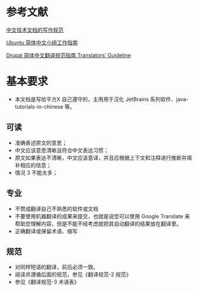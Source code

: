 # 参考文献
[中文技术文档的写作规范](https://github.com/ruanyf/document-style-guide)

[Ubuntu 简体中文小组工作指南](http://wiki.ubuntu.org.cn/Ubuntu_%E7%AE%80%E4%BD%93%E4%B8%AD%E6%96%87%E5%B0%8F%E7%BB%84%E5%B7%A5%E4%BD%9C%E6%8C%87%E5%8D%97)

[Drupal 简体中文翻译规范指南 Translators’ Guideline](https://localize.drupal.org/node/5763)


# 基本要求
* 本文档是写给平方X 自己遵守的，主用用于汉化 JetBrains 系列软件、java-tutorials-in-chinese 等。
## 可读
* 准确表述原文的意思；
* 中文应该意思清晰且符合中文表达习惯；
* 原文如果表达不清晰，中文应该意译，并且应根据上下文和注释进行推断并填补相应的信息；
* 情况 3 不能太多；

## 专业
* 不赞成翻译自己不熟悉的软件或文档
* 不要使用机器翻译的成果来提交，也就是说您可以使用 Google Translate 来帮助您理解内容，但是不能不经考虑就把其自动翻译的结果放在翻译里。
* 正确翻译或保留术语、缩写

## 规范
* 对同样短语的翻译，前后必须一致。
* 阅读并遵循后面的规范，参见《翻译规范-2 规范》
* 参见《翻译规范-3 术语表》